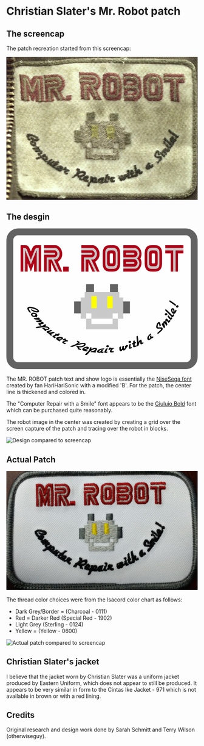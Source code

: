 # Christian Slater's Mr. Robot patch

## The screencap

The patch recreation started from this screencap:

![Screencap](artwork/patch-capture.png?raw=true "Patch screencap")

## The desgin

![Design](artwork/patch-design.png?raw=true "Patch design")

The MR. ROBOT patch text and show logo is essentially the
[NiseSega font](http://www.thealmightyguru.com/GameFonts/Series-Sega.html)
created by fan HariHariSonic with a modified 'B'. For the patch, the center
line is thickened and colored in.

The "Computer Repair with a Smile" font appears to be the 
[Giuluio Bold](http://www.fontspring.com/fonts/fontsite/giulio) font which can
be purchased quite reasonably.

The robot image in the center was created by creating a grid over the screen
capture of the patch and tracing over the robot in blocks.

![Design compared to screencap](artwork/patch-capture-design.gif?raw=true "Design compared to screencap")

## Actual Patch

![Actual patch](artwork/patch-actual.jpg?raw=true "Actual patch")

The thread color choices were from the lsacord color chart as follows:

* Dark Grey/Border = (Charcoal - 0111)
* Red = Darker Red (Special Red - 1902)
* Light Grey (Sterling - 0124)
* Yellow = (Yellow - 0600)

![Actual patch compared to screencap](artwork/patch-capture-actual.gif?raw=true "Actual patch compared to screencap")

## Christian Slater's jacket

I believe that the jacket worn by Christian Slater was a uniform jacket
produced by Eastern Uniform, which does not appear to still be produced. It
appears to be very similar in form to the Cintas Ike Jacket - 971 which is not
available in brown or with a red lining.

## Credits

Original research and design work done by Sarah Schmitt and Terry Wilson (otherwiseguy).

